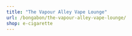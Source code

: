 ```yaml
---
title: "The Vapour Alley Vape Lounge"
url: /bongabon/the-vapour-alley-vape-lounge/
shop: e-cigarette
---
```


